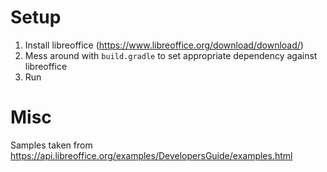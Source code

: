 # Setup

1. Install libreoffice (https://www.libreoffice.org/download/download/)
2. Mess around with `build.gradle` to set appropriate dependency against libreoffice
3. Run

# Misc

Samples taken from https://api.libreoffice.org/examples/DevelopersGuide/examples.html

